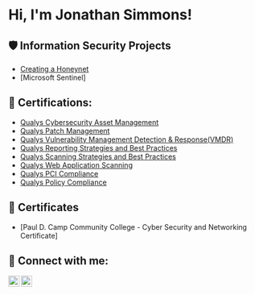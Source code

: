 <h1>Hi, I'm Jonathan Simmons! <a href="www.linkedin.com/in/jonathanlsimmons/"> </a>
 
<h2>🛡️ Information Security Projects</h2>
 
- [Creating a Honeynet](Link)
- [Microsoft Sentinel]
  
<h2>📜 Certifications:</h2>

 
 
- [Qualys Cybersecurity Asset Management](https://github.com/jonathanlsimmons/Certifications/blob/main/CSAM%20-coursecompletion.pdf)
- [Qualys Patch Management](https://github.com/jonathanlsimmons/Certifications/blob/main/Patch%20Management%20completion.pdf)
- [Qualys Vulnerability Management Detection & Response(VMDR)](https://github.com/jonathanlsimmons/Certifications/blob/main/VMDR%20coursecompletion.pdf)
- [Qualys Reporting Strategies and Best Practices](https://github.com/jonathanlsimmons/Certifications/blob/main/Qualys%20RSBP%20Exam%20completion.pdf)
- [Qualys Scanning Strategies and Best Practices](https://github.com/jonathanlsimmons/Certifications/blob/main/Scanning%20Strategies%20and%20Best%20Practices%20completion.pdf)
- [Qualys Web Application Scanning](https://github.com/jonathanlsimmons/Certifications/blob/main/Web%20Application%20Scanning%20-%20coursecompletion.pdf)
- [Qualys PCI Compliance](https://github.com/jonathanlsimmons/Certifications/blob/main/PCI-Compliance%20-%20coursecompletion.pdf)
- [Qualys Policy Compliance](https://github.com/jonathanlsimmons/Certifications/blob/main/Policy%20Compliance%20-%20coursecompletion.pdf)

<h2>📃 Certificates </h2>

- [Paul D. Camp Community College - Cyber Security and Networking Certificate]
    
<h2> 🤳 Connect with me:</h2>
 
[<img align="left" alt="yourname | Twitter" width="22px" src="https://cdn.jsdelivr.net/npm/simple-icons@v3/icons/twitter.svg" />][X]
[<img align="left" alt="yourname | LinkedIn" width="22px" src="https://cdn.jsdelivr.net/npm/simple-icons@v3/icons/linkedin.svg" />][linkedin]
 
[X]: https://twitter.com/JonathanSi38526
[linkedin]: https://www.linkedin.com/in/jonathanlsimmons/

